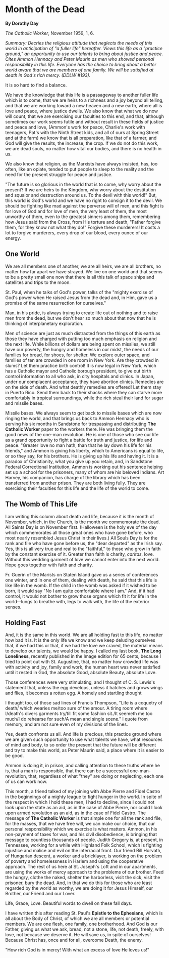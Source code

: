 Month of the Dead
=================

**By Dorothy Day**

*The Catholic Worker*, November 1959, 1, 6.

*Summary: Decries the religious attitude that neglects the needs of this
world in anticipation of "a fuller life" hereafter. Views this life as a
"practice ground," an opportunity to use our talents to bring about
justice and peace. Cites Ammon Hennacy and Peter Maurin as men who
showed personal responsibility in this life. Everyone has the choice to
bring about a better world aware that we are members of one family. We
will be satisfied at death in God's rich mercy. (DDLW \#193).*

It is so hard to find a balance.

We have the knowledge that this life is a passageway to another fuller
life which is to come, that we are heirs to a richness and a joy beyond
all telling, and that we are working toward a new heaven and a new
earth, where all is love and peace, where justice dwells. We also know
that what we do now will count, that we are exercising our faculties to
this end, and that, although sometimes our work seems futile and without
result in these fields of justice and peace and love, (Ammon's work for
peace, Charlie's work with teenagers, Pat's with the Ninth Street kids,
and all of ours at Spring Street and at the farm) we know that is all
preparation, like that of a farmer, and God will give the results, the
increase, the crop. If we do not do this work, we are dead souls, no
matter how vital our bodies, and there is no health in us.

We also know that religion, as the Marxists have always insisted, has,
too often, like an opiate, tended to put people to sleep to the reality
and the need for the present struggle for peace and justice.

"The future is so glorious in the world that is to come, why worry about
the present? If we are heirs to the Kingdom, why worry about the
destitution and squalor and destruction around us. To the devil with
this world!" But, this world is God's world and we have no right to
consign it to the devil. We should be fighting like mad against the
perverse will of men, and this fight is for love of God and for love of
men, the very least of them, the most unworthy of them, even to the
greatest sinners among them, remembering how Jesus said from the Cross,
from His torture and death, "Father forgive them, for they know not what
they do!" Forgive these murderers! It costs a lot to forgive murderers,
every drop of our blood, every ounce of our energy.

One World
---------

We are all members one of another, we are all heirs, we are all
brothers, no matter how far apart we have strayed. We live on one world
and that seems to be a pretty small one now that there is all this talk
of space ships and satellites and trips to the moon.

St. Paul, when he talks of God's power, talks of the "mighty exercise of
God's power when He raised Jesus from the dead and, in Him, gave us a
promise of the same resurrection for ourselves."

Man, in his pride, is always trying to create life out of nothing and to
raise men from the dead, but we don't hear so much about that now that
he is thinking of interplanetary exploration.

Men of science are just as much distracted from the things of this earth
as those they have charged with putting too much emphasis on religion
and the next life. While billions of dollars are being spent on
missiles, we still have our poverty, the hungry and homeless in our
midst, the needs of our families for bread, for shoes, for shelter. We
explore outer space, and families of ten are crowded in one room in New
York. Are they crowded in slums? Let them practice birth control! It is
now legal in New York, which has a Catholic mayor and Catholic borough
president, to give out birth control information to all who ask, in city
hospitals and clinics. In Japan, under our complacent acceptance, they
have abortion clinics. Remedies are on the side of death. And what
deathly remedies are offered! Let them stay in Puerto Rico. Send them
back to their shacks where they can starve more comfortably in tropical
surroundings, while the rich steal their land for sugar and missile
bases.

Missile bases. We always seem to get back to missile bases which are now
ringing the world, and that brings us back to Ammon Hennacy who is
serving his six months in Sandstone for trespassing and distributing
**The Catholic Worker** paper to the workers there. He was bringing them
the good news of the one-man revolution. He is one of those who see our
life as a grand opportunity to fight a battle for truth and justice, for
life and peace. "Greater love no man hath, than that he lay down his
life for his friends," and Ammon is giving his liberty, which to
Americans is equal to life, or so they say, for his brothers. He is
giving up his life and having it. It is a paradox of Christianity, what
you give up you retain, and, in Sandstone Federal Correctional
Institution, Ammon is working out his sentence helping set up a school
for the prisoners, many of whom are his beloved Indians. Art Harvey, his
companion, has charge of the library which has been transferred from
another prison. They are both living fully. They are exercising their
faculties for this life and the life of the world to come.

The Womb of This Life
---------------------

I am writing this column about death and life, because it is the month
of November, which, in the Church, is the month we commemorate the dead.
All Saints Day is on November first. (Halloween is the holy eve of the
day which commemorates all those great ones who have gone before, who
most nearly resembled Jesus Christ in their lives.) All Souls Day is for
the rank and file who have gone before us, the "dear departed" as the
Irish say. Yes, this is all very true and real to the "faithful," to
those who grow in faith by the constant exercise of it. Greater than
faith is charity, *caritas*, love. Without this wedding garment of love
we cannot enter into the next world. Hope goes together with faith and
charity.

Fr. Guerin of the Marists on Staten Island gave us a series of
conferences one winter, and in one of them, dealing with death, he said
that this life is like life in the womb. If the child in the womb was
asked if it wished to be born, it would say "No I am quite comfortable
where I am." And, if it had control, it would not bother to grow those
organs which fit it for life in the world--lungs to breathe with, legs
to walk with, the life of the exterior senses.

Holding Fast
------------

And, it is the same in this world. We are all holding fast to this life,
no matter how bad it is. It is the only life we know and we keep
deluding ourselves that, if we had this or that, if we had the love we
craved, the material means to develop our talents, we would be happy. I
called my last book, **The Long Loneliness**, recently published in the
Image edition for 65 cents, because I tried to point out with St.
Augustine, that, no matter how crowded life was with activity and joy,
family and work, the human heart was never satisfied until it rested in
God, the absolute Good, absolute Beauty, absolute Love.

Those conferences were very stimulating, and I thought of C. S. Lewis's
statement that, unless the egg develops, unless it hatches and grows
wings and flies, it becomes a rotten egg. A homely and startling thought

I thought too, of those sad lines of Francis Thompson, "Life is a
coquetry of death/ which wearies me/too sure of the amour. A tiring room
where I/death's divers garments try/till fit some fashion sit./It
seemeth me too much/I do rehearse for such/A mean and single scene." I
quote from memory, and am not sure even of my divisions of the lines.

Yes, death confronts us all. And life is precious, this practice ground
where we are given such opportunity to use what talents we have, what
resources of mind and body, to so order the present that the future will
be different and try to make this world, as Peter Maurin said, a place
where it is easier to be good.

Ammon is doing it, in prison, and calling attention to these truths
where he is, that a man is responsible, that there can be a successful
one-man-revolution, that, regardless of what "they" are doing or
neglecting, each one of us can work now.

This month, a friend talked of my joining with Abbe Pierre and Fidel
Castro in the beginnings of a mighty league to fight hunger in the
world. In spite of the respect in which I hold these men, I had to
decline, since I could not look upon the state as an aid, as in the case
of Abbe Pierre, nor could I look upon armed revolution as an aid, as in
the case of Fidel Castro. The message of **The Catholic Worker** is that
simple one for all the rank and file, for the masses, that we have free
will, we can make our choice, that our personal responsibility which we
exercise is what matters. Ammon, in his non-payment of taxes for war,
and his civil disobedience, is bringing that message to countless
thousands of people. Judith Gregory is, at present, in Tennessee,
working for a while with Highland Folk School, which is fighting
injustice and malice and evil on the interracial front. Our friend Bill
Horvath, of Hungarian descent, a worker and a bricklayer, is working on
the problem of poverty and homelessness in Harlem and using the
cooperative approach. The rest of us here at St. Joseph's Loft and in
our apartments, are using the works of mercy approach to the problems of
our brother. Feed the hungry, clothe the naked, shelter the harborless,
visit the sick, visit the prisoner, bury the dead. And, in that we do
this for those who are least regarded by the world as worthy, we are
doing it for Jesus Himself, our Brother, our Friend and our Lover.

Life, Grace, Love. Beautiful words to dwell on these fall days.

I have written this after reading St. Paul's **Epistle to the
Ephesians**, which is all about the Body of Christ, of which we are all
members or potential members. We are one flesh, one family, one
brotherhood. And God is our Father, giving us what we ask, bread, not a
stone, life, not death, freely, with love, not because we deserve it. He
will save us, in spite of ourselves! Because Christ has, once and for
all, overcome Death, the enemy.

"How rich God is in mercy! With what an excess of love He loves us!"
